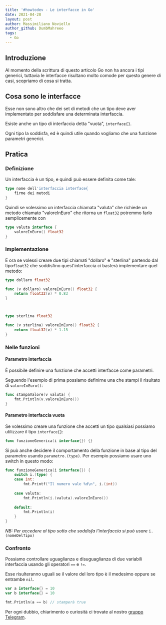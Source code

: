 ```yaml
---
title: '#howtodev - Le interfacce in Go'
date: 2021-04-28
layout: post
author: Massimiliano Noviello
author_github: DumbMahreeo
tags:
  - Go
---
```

## Introduzione

Al momento della scrittura di questo articolo Go non ha ancora i tipi generici, tuttavia le interfacce risultano molto comode per questo genere di casi, scopriamo di cosa si tratta.

## Cosa sono le interfacce

Esse non sono altro che dei set di metodi che un tipo deve aver implementato per soddisfare una determinata interfaccia.

Esiste anche un tipo di interfaccia detta "vuota", `interface{}`. 

Ogni tipo la soddisfa, ed è quindi utile quando vogliamo che una funzione parametri generici.



## Pratica

### Definizione

Un interfaccia è un tipo, e quindi può essere definita come tale:

```go
type nome dell'interfaccia interface{
    firme dei metodi
}
```

Quindi se volessimo un interfaccia chiamata "valuta" che richiede un metodo chiamato "valoreInEuro" che ritorna un `float32` potremmo farlo semplicemente con

```go
type valuta interface {
    valoreInEuro() float32
}
```



### Implementazione

E ora se volessi creare due tipi chiamati "dollaro" e "sterlina" partendo dal tipo`float32` che soddisfino quest'interfaccia ci basterà implementare quel metodo:

```go
type dollaro float32

func (v dollaro) valoreInEuro() float32 {
    return float32(v) * 0.83
}



type sterlina float32

func (v sterlina) valoreInEuro() float32 {
    return float32(v) * 1.15
}
```



### Nelle funzioni

#### Parametro interfaccia

È possibile definire una funzione che accetti interfacce come parametri.

Seguendo l'esempio di prima possiamo definirne una che stampi il risultato di `valoreInEuro()`:

```go
func stampaValore(v valuta) {
    fmt.Println(v.valoreInEuro())
}
```



#### Parametro interfaccia vuota

Se volessimo creare una funzione che accetti un tipo qualsiasi possiamo utilizzare il tipo `interface{}`:

```go
func funzioneGenerica(i interface{}) {}
```

Si può anche decidere il comportamento della funzione in base al tipo del parametro usando `parametro.(type)`. Per esempio possiamo usare uno switch in questo modo:

```go
func funzioneGenerica(i interface{}) {
    switch i.(type) {
    case int:
        fmt.Printf("Il numero vale %d\n", i.(int))
    
    case valuta:
        fmt.Println(i.(valuta).valoreInEuro())
    
    default:
        fmt.Println(i)
    }
}
```

*NB: Per accedere al tipo sotto che soddisfa l'interfaccia si può usare* `i.(nomeDelTipo)`



### Confronto

Possiamo controllare uguaglianza e disuguaglianza di due variabili interfaccia usando gli operatori `==` e `!=`.

Esse risulteranno uguali se il valore del loro tipo è il medesimo oppure se entrambe `nil`.

```go
var a interface{} = 10
var b interface{} = 10

fmt.Println(a == b) // stamperà true
```


Per ogni dubbio, chiarimento o curiosità ci trovate al nostro [gruppo Telegram](https://t.me/linuxpeople).
